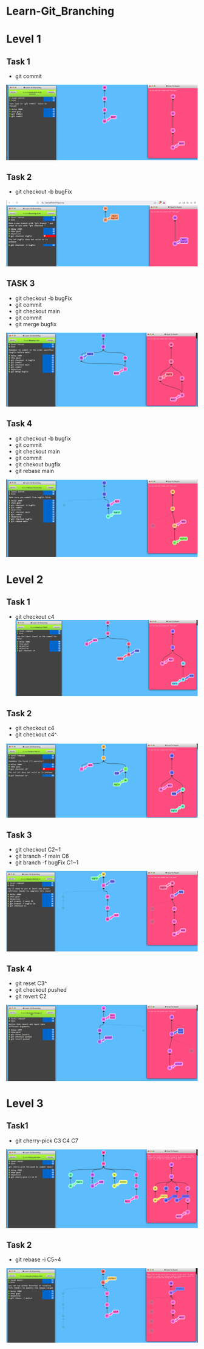 # Learn-Git_Branching

# Level 1

## Task 1
* git commit

![alt text]({89952C7E-212D-46B4-835B-008BA3742CB4}.png)

## Task 2
* git checkout -b bugFix

![alt text]({18E780F8-2C83-4DCC-BD54-05CF37B1BB4F}.png)


## TASK 3
* git checkout -b bugFix
* git commit
* git checkout main
* git commit
* git merge bugfix

![alt text]({E3CA5379-281D-4CEB-A5E0-372983BC71B4}.png)

## Task 4
* git checkout -b bugfix
* git commit
* git checkout main
* git commit
* git chekout bugfix
* git rebase main

![alt text]({C1FCB315-B5D7-4FBF-AB2C-FB2CB092F5C3}.png)


# Level 2

## Task 1

* git checkout c4
![alt text]({653E8A3D-102D-450B-B51F-A3A67FEB24DB}.png)

## Task 2
* git checkout c4
* git checkout c4^

![alt text]({4233E050-48BC-4A24-9F20-8A680426A86D}.png)

## Task 3
* git checkout C2~1
* git branch -f main C6
* git branch -f bugFix C1~1

![alt text]({995F4DD2-7B38-4D32-89E5-EDC4C5E9521D}.png)

## Task 4
* git reset C3^
* git checkout pushed
* git revert C2

![alt text]({51E5D8E2-611D-42B9-BDC3-18D836D71560}.png)

# Level 3

## Task1
* git cherry-pick C3 C4 C7

![alt text]({518FCC72-F60A-48C8-919B-448D425A34B0}.png)

## Task 2
* git rebase -i C5~4

![alt text]({96FB24E7-68B8-435B-B975-70FE0D097DBA}.png)


